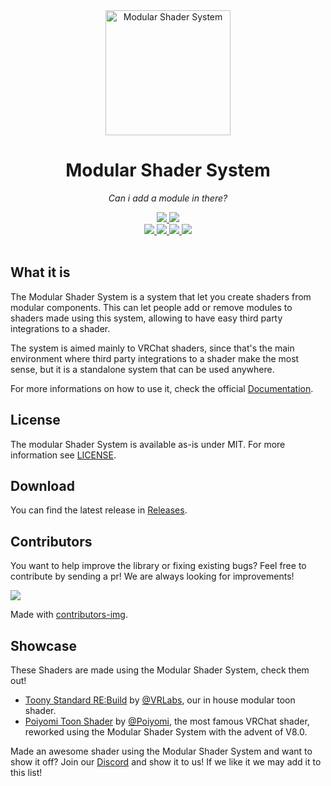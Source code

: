 <div align="center">
  <a href="https://github.com/VRLabs/Modular-Shader-System">
    <img alt="Modular Shader System" width="200" src="https://github.com/VRLabs/Modular-Shader-System/blob/master/Editor/Resources/MSS/Textures/Logo.png">
  </a>
  <h1>Modular Shader System</h1>
  <p>
     <i>Can i add a module in there?</i>
  </p>

  <a href="https://github.com/VRLabs/Modular-Shader-System/releases/latest">
    <img src="https://img.shields.io/github/v/release/VRLabs/Modular-Shader-System.svg?style=flat-square">
  </a>
  <a href="https://github.com/VRLabs/Modular-Shader-System/releases/latest">
    <img src="https://img.shields.io/badge/Unity-2019.4-green.svg?style=flat-square">
  </a>
  <br />
  <a href="https://github.com/VRLabs/Modular-Shader-System/issues">
    <img src="https://img.shields.io/github/issues-raw/VRLabs/Modular-Shader-System.svg?style=flat-square">
  </a>
  <a href="https://github.com/VRLabs/Modular-Shader-System/issues">
    <img src="https://img.shields.io/github/issues-closed-raw/VRLabs/Modular-Shader-System.svg?style=flat-square">
  </a>
  <a href="https://github.com/VRLabs/Modular-Shader-System/issues">
    <img src="https://img.shields.io/github/issues-pr-raw/VRLabs/Modular-Shader-System.svg?style=flat-square">
  </a>
  <a href="https://github.com/VRLabs/Modular-Shader-System/issues">
    <img src="https://img.shields.io/github/issues-pr-closed-raw/VRLabs/Modular-Shader-System.svg?style=flat-square">
  </a>
  <br />
  <br />
</div>

## What it is
The Modular Shader System is a system that let you create shaders from modular components.
This can let people add or remove modules to shaders made using this system, allowing to have easy third party integrations to a shader.

The system is aimed mainly to VRChat shaders, since that's the main environment where third party integrations to a shader make the most sense, but it is a standalone system that can be used anywhere.

For more informations on how to use it, check the official [Documentation](https://mss.vrlabs.dev).

## License

The modular Shader System is available as-is under MIT. For more information see [LICENSE](https://github.com/VRLabs/Modular-Shader-System/blob/master/LICENSE).

## Download

You can find the latest release in [Releases](https://github.com/VRLabs/Modular-Shader-System/releases/latest).

## Contributors

You want to help improve the library or fixing existing bugs? Feel free to contribute by sending a pr! We are always looking for improvements!

<a href="https://github.com/VRLabs/Modular-Shader-System/graphs/contributors">
  <img src="https://contributors-img.web.app/image?repo=VRLabs/Modular-Shader-System" />
</a>

Made with [contributors-img](https://contributors-img.web.app).

## Showcase

These Shaders are made using the Modular Shader System, check them out!

* [Toony Standard RE:Build](https://github.com/VRLabs/Toony-Standard-Rebuild) by [@VRLabs](https://github.vrlabs.dev), our in house modular toon shader.
* [Poiyomi Toon Shader](https://github.com/poiyomi/PoiyomiToonShader) by [@Poiyomi](https://github.com/poiyomi), the most famous VRChat shader, reworked using the Modular Shader System with the advent of V8.0.

Made an awesome shader using the Modular Shader System and want to show it off? Join our [Discord](https://discord.vrlabs.dev) and show it to us! If we like it we may add it to this list!
